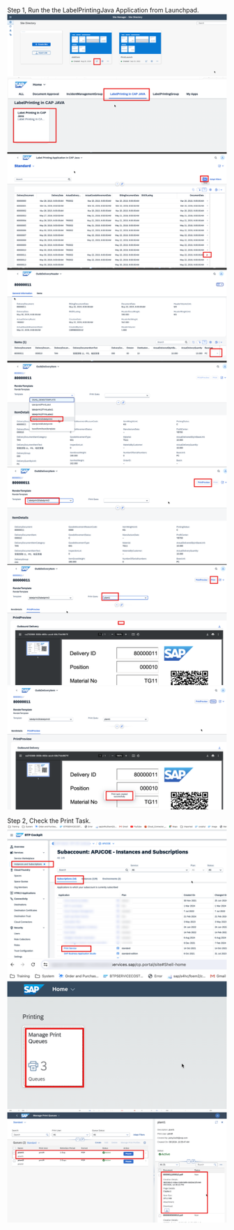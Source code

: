 
Step 1, Run the the LabelPrintingJava Application from Launchpad.
![alt text](image-22.png)
![alt text](image-71.png)
![alt text](image-72.png)
![alt text](image-73.png)
![alt text](image-74.png)
![alt text](image-75.png)
![alt text](image-76.png)
![alt text](image-77.png)


Step 2, Check the Print Task.
![alt text](image-30.png)
![alt text](image-31.png)
![alt text](image-78.png)
